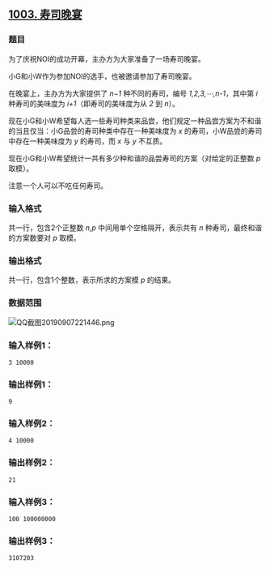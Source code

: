 ## [1003. 寿司晚宴](https://www.acwing.com/problem/content/1005/)

### 题目

为了庆祝NOI的成功开幕，主办方为大家准备了一场寿司晚宴。

小G和小W作为参加NOI的选手，也被邀请参加了寿司晚宴。

在晚宴上，主办方为大家提供了 *n−1* 种不同的寿司，编号 *1,2,3,⋯,n-1*，其中第 *i* 种寿司的美味度为 *i+1*（即寿司的美味度为从 *2* 到 *n*）。

现在小G和小W希望每人选一些寿司种类来品尝，他们规定一种品尝方案为不和谐的当且仅当：小G品尝的寿司种类中存在一种美味度为 *x* 的寿司，小W品尝的寿司中存在一种美味度为 *y* 的寿司，而 *x* 与 *y* 不互质。

现在小G和小W希望统计一共有多少种和谐的品尝寿司的方案（对给定的正整数 *p* 取模）。

注意一个人可以不吃任何寿司。

### 输入格式

共一行，包含2个正整数 *n,p* 中间用单个空格隔开，表示共有 *n* 种寿司，最终和谐的方案数要对 *p* 取模。

### 输出格式

共一行，包含1个整数，表示所求的方案模 *p* 的结果。

### 数据范围

 ![QQ截图20190907221446.png](https://cdn.acwing.com/media/article/image/2019/09/07/19_dcc4832cd1-QQ截图20190907221446.png)

### 输入样例1：

```
3 10000
```

### 输出样例1：

```
9
```

### 输入样例2：

```
4 10000
```

### 输出样例2：

```
21
```

### 输入样例3：

```
100 100000000
```

### 输出样例3：

```
3107203
```
